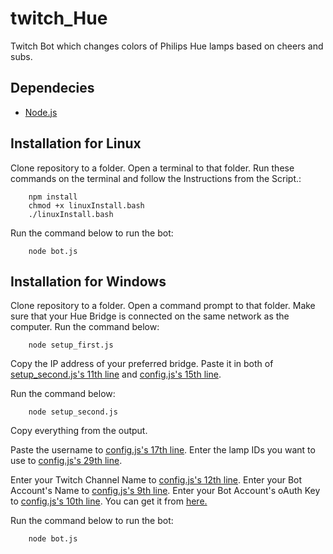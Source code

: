 # twitch_Hue
Twitch Bot which changes colors of Philips Hue lamps based on cheers and subs.

Dependecies
-----------

* [Node.js](https://nodejs.org/en/download/)

Installation for Linux
----------------------

Clone repository to a folder.
Open a terminal to that folder.
Run these commands on the terminal and follow the Instructions from the Script.:

        npm install
        chmod +x linuxInstall.bash
        ./linuxInstall.bash
        
Run the command below to run the bot:

        node bot.js

Installation for Windows
------------------------

Clone repository to a folder.
Open a command prompt to that folder.
Make sure that your Hue Bridge is connected on the same network as the computer.
Run the command below:

        node setup_first.js

Copy the IP address of your preferred bridge. Paste it in both of [setup_second.js's 11th line](https://github.com/batubozkan/twitch_Hue/blob/master/setup_second.js#L11) and [config.js's 15th line](https://github.com/batubozkan/twitch_Hue/blob/master/config.js#L15).

Run the command below:

        node setup_second.js
        
Copy everything from the output.

Paste the username to [config.js's 17th line](https://github.com/batubozkan/twitch_Hue/blob/master/config.js#L17).
Enter the lamp IDs you want to use to [config.js's 29th line](https://github.com/batubozkan/twitch_Hue/blob/master/config.js#L29).

Enter your Twitch Channel Name to [config.js's 12th line](https://github.com/batubozkan/twitch_Hue/blob/master/config.js#L12).
Enter your Bot Account's Name to [config.js's 9th line](https://github.com/batubozkan/twitch_Hue/blob/master/config.js#L9).
Enter your Bot Account's oAuth Key to [config.js's 10th line](https://github.com/batubozkan/twitch_Hue/blob/master/config.js#L10). You can get it from [here.](https://twitchapps.com/tmi/)

Run the command below to run the bot:

        node bot.js
